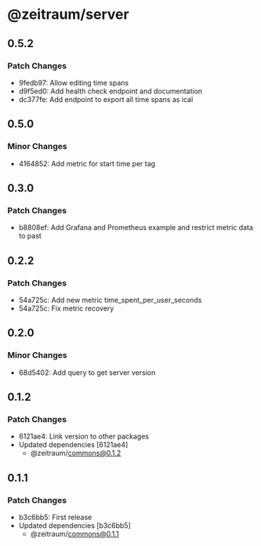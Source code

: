 # @zeitraum/server

## 0.5.2

### Patch Changes

- 9fedb97: Allow editing time spans
- d9f5ed0: Add health check endpoint and documentation
- dc377fe: Add endpoint to export all time spans as ical

## 0.5.0

### Minor Changes

- 4164852: Add metric for start time per tag

## 0.3.0

### Patch Changes

- b8808ef: Add Grafana and Prometheus example and restrict metric data to past

## 0.2.2

### Patch Changes

- 54a725c: Add new metric time_spent_per_user_seconds
- 54a725c: Fix metric recovery

## 0.2.0

### Minor Changes

- 68d5402: Add query to get server version

## 0.1.2

### Patch Changes

- 6121ae4: Link version to other packages
- Updated dependencies [6121ae4]
  - @zeitraum/commons@0.1.2

## 0.1.1

### Patch Changes

- b3c6bb5: First release
- Updated dependencies [b3c6bb5]
  - @zeitraum/commons@0.1.1
